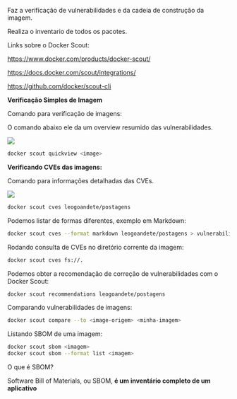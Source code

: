Faz a verificação de vulnerabilidades e da cadeia de construção da imagem.

Realiza o inventario de todos os pacotes.
  

Links sobre o Docker Scout:

https://www.docker.com/products/docker-scout/

https://docs.docker.com/scout/integrations/

https://github.com/docker/scout-cli


**Verificação Simples de Imagem**

Comando para verificação de imagens:

O comando abaixo ele da um overview resumido das vulnerabilidades.

![](docker-scout.png)

```Bash
docker scout quickview <image>
```

  

**Verificando CVEs das imagens:**

Comando para informações detalhadas das CVEs.

![](docker-scout-cve.png)

```Bash
docker scout cves leogoandete/postagens
```


Podemos listar de formas diferentes, exemplo em Markdown:

```Bash
docker scout cves --format markdown leogoandete/postagens > vulnerabilidades.MD
```

  

Rodando consulta de CVEs no diretório corrente da imagem:

```Bash
docker scout cves fs://.
```

  

Podemos obter a recomendação de correção de vulnerabilidades com o Docker Scout:

```Bash
docker scout recommendations leogoandete/postagens
```

  

Comparando vulnerabilidades de imagens:

```Bash
docker scout compare --to <image-origem> <minha-imagem>
```

  

Listando SBOM de uma imagem:

```Bash
docker scout sbom <imagem>
docker scout sbom --format list <imagem>
```

  

O que é SBOM?

Software Bill of Materials, ou SBOM, **é um inventário completo de um aplicativo**